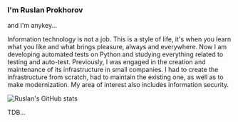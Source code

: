 ### I'm Ruslan Prokhorov

and I'm anykey...

Information technology is not a job. This is a style of life, it's when you learn what you like and what brings pleasure, always and everywhere. Now I am developing automated tests on Python and studying everything related to testing and auto-test.
Previously, I was engaged in the creation and maintenance of its infrastructure in small companies. I had to create the infrastructure from scratch, had to maintain the existing one, as well as to make modernization. My area of interest also includes information security.

![Ruslan's GitHub stats](https://github-readme-stats.vercel.app/api?username=GnuriaN&count_private=true&show_icons=true)

TDB...
